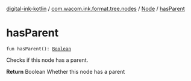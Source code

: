 [digital-ink-kotlin](../../index.md) / [com.wacom.ink.format.tree.nodes](../index.md) / [Node](index.md) / [hasParent](./has-parent.md)

# hasParent

`fun hasParent(): `[`Boolean`](https://kotlinlang.org/api/latest/jvm/stdlib/kotlin/-boolean/index.html)

Checks if this node has a parent.

**Return**
Boolean Whether this node has a parent

